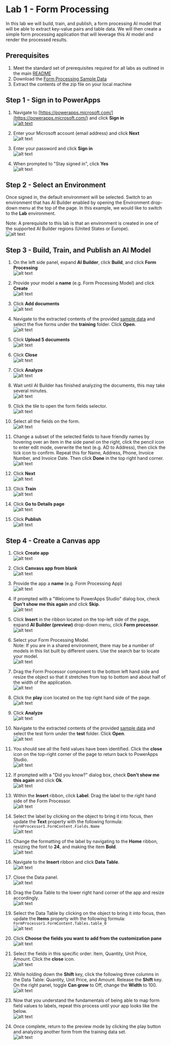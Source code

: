 # Lab 1 - Form Processing
In this lab we will build, train, and publish, a form processing AI model that will be able to extract key-value pairs and table data. We will then create a simple form processing application that will leverage this AI model and render the processed results.

## Prerequisites
1. Meet the standard set of prerequisites required for all labs as outlined in the main [README](../README.md)
2. Download the [Form Processing Sample Data](../../../raw/master/data/ai-builder-lab-formprocessing.zip)
3. Extract the contents of the zip file on your local machine

## Step 1 - Sign in to PowerApps
1. Navigate to [https://powerapps.microsoft.com/](https://powerapps.microsoft.com/) and click **Sign in**  
[![alt text](../images/img-lab-fp-01.png "Alt")](../../../raw/master/images/img-lab-fp-01.png)  

2. Enter your Microsoft account (email address) and click **Next**  
![alt text](../images/img-lab-fp-02.png "Alt")  

3. Enter your password and click **Sign in**  
![alt text](../images/img-lab-fp-03.png "Alt")  

4. When prompted to "Stay signed in", click **Yes**  
![alt text](../images/img-lab-fp-04.png "Alt")  

## Step 2 - Select an Environment
Once signed in, the default environment will be selected. Switch to an environment that has AI Builder enabled by opening the Environment drop-down menu at the top of the page. In this example, we would like to switch to the **Lab** environment.

Note: A prerequisite to this lab is that an environment is created in one of the supported AI Builder regions (United States or Europe).  
![alt text](../images/img-lab-fp-05.png "Alt")  

## Step 3 - Build, Train, and Publish an AI Model
1. On the left side panel, expand **AI Builder**, click **Build**, and click **Form Processing**  
![alt text](../images/img-lab-fp-06.png "Alt")  

2. Provide your model a **name** (e.g. Form Processing Model) and click **Create**  
![alt text](../images/img-lab-fp-07.png "Alt")  

3. Click **Add documents**  
![alt text](../images/img-lab-fp-08.png "Alt")  

4. Navigate to the extracted contents of the provided [sample data](../../../raw/master/data/ai-builder-lab-formprocessing.zip) and select the five forms under the **training** folder. Click **Open**.  
![alt text](../images/img-lab-fp-09.png "Alt")  

5. Click **Upload 5 documents**  
![alt text](../images/img-lab-fp-10.png "Alt")  

6. Click **Close**  
![alt text](../images/img-lab-fp-11.png "Alt")  

7. Click **Analyze**  
![alt text](../images/img-lab-fp-12.png "Alt")  

8. Wait until AI Builder has finished analyzing the documents, this may take several minutes.  
![alt text](../images/img-lab-fp-13.png "Alt")  

9. Click the tile to open the form fields selector.  
![alt text](../images/img-lab-fp-14.png "Alt")  

10. Select all the fields on the form.  
![alt text](../images/img-lab-fp-15.png "Alt")  

11. Change a subset of the selected fields to have friendly names by hovering over an item in the side panel on the right, click the pencil icon to enter edit mode, overwrite the text (e.g. AD to Address), then click the tick icon to confirm. Repeat this for Name, Address, Phone, Invoice Number, and Invoice Date. Then click **Done** in the top right hand corner.  
![alt text](../images/img-lab-fp-16.png "Alt")  

12. Click **Next**  
![alt text](../images/img-lab-fp-17.png "Alt")  

13. Click **Train**  
![alt text](../images/img-lab-fp-18.png "Alt")  

14. Click **Go to Details page**  
![alt text](../images/img-lab-fp-19.png "Alt")  

15. Click **Publish**  
![alt text](../images/img-lab-fp-20.png "Alt")  

## Step 4 - Create a Canvas app
1. Click **Create app**  
![alt text](../images/img-lab-fp-21.png "Alt")  

2. Click **Canvass app from blank**  
![alt text](../images/img-lab-fp-22.png "Alt")  

3. Provide the app a **name** (e.g. Form Processing App)  
![alt text](../images/img-lab-fp-23.png "Alt")  

4. If prompted with a "Welcome to PowerApps Studio" dialog box, check **Don't show me this again** and click **Skip**.  
![alt text](../images/img-lab-fp-24.png "Alt")  

5. Click **Insert** in the ribbon located on the top-left side of the page, expand **AI Builder (preview)** drop-down menu, click **Form processor**.  
![alt text](../images/img-lab-fp-25.png "Alt")  

6. Select your Form Processing Model.  
Note: If you are in a shared environment, there may be a number of models in this list built by different users. Use the search bar to locate your model.  
![alt text](../images/img-lab-fp-26.png "Alt")  

7. Drag the Form Processor component to the bottom left hand side and resize the object so that it stretches from top to bottom and about half of the width of the application.  
![alt text](../images/img-lab-fp-27.png "Alt")  

8. Click the **play** icon located on the top right hand side of the page.  
![alt text](../images/img-lab-fp-28.png "Alt")  

9. Click **Analyze**  
![alt text](../images/img-lab-fp-29.png "Alt")  

10. Navigate to the extracted contents of the provided [sample data](../../../raw/master/data/ai-builder-lab-formprocessing.zip) and select the test form under the **test** folder. Click **Open**.  
![alt text](../images/img-lab-fp-30.png "Alt")  

11. You should see all the field values have been identified. Click the **close** icon on the top-right corner of the page to return back to PowerApps Studio.  
![alt text](../images/img-lab-fp-31.png "Alt")  

12. If prompted with a "Did you know?" dialog box, check **Don't show me this again** and click **Ok**.  
![alt text](../images/img-lab-fp-32.png "Alt")  

13. Within the **Insert** ribbon, click **Label**. Drag the label to the right hand side of the Form Processor.  
![alt text](../images/img-lab-fp-33.png "Alt")  

14. Select the label by clicking on the object to bring it into focus, then update the **Text** property with the following formula: ``FormProcessor1.FormContent.Fields.Name``  
![alt text](../images/img-lab-fp-34.png "Alt")  

15. Change the formatting of the label by navigating to the **Home** ribbon, resizing the font to **24**, and making the item **Bold**.  
![alt text](../images/img-lab-fp-35.png "Alt")  

16. Navigate to the **Insert** ribbon and click **Data Table**.  
![alt text](../images/img-lab-fp-36.png "Alt")  

17. Close the Data panel.  
![alt text](../images/img-lab-fp-37.png "Alt")  

18. Drag the Data Table to the lower right hand corner of the app and resize accordingly.  
![alt text](../images/img-lab-fp-38.png "Alt")  

19. Select the Data Table by clicking on the object to bring it into focus, then update the **Items** property with the following formula: ``FormProcessor1.FormContent.Tables.table_0``  
![alt text](../images/img-lab-fp-39.png "Alt")  

20. Click **Choose the fields you want to add from the customization pane**  
![alt text](../images/img-lab-fp-40.png "Alt")  

21. Select the fields in this specific order: Item, Quantity, Unit Price, Amount. Click the **close** icon.  
![alt text](../images/img-lab-fp-41.png "Alt")  

22. While holding down the **Shift** key, click the following three columns in the Data Table: Quantity, Unit Price, and Amount. Release the **Shift** key. On the right panel, toggle **Can grow** to Off, change the **Width** to 100.  
![alt text](../images/img-lab-fp-42.png "Alt")  

23. Now that you understand the fundamentals of being able to map form field values to labels, repeat this process until your app looks like the below.  
![alt text](../images/img-lab-fp-43.png "Alt")  

24. Once complete, return to the preview mode by clicking the play button and analyzing another form from the training data set.  
![alt text](../images/img-lab-fp-44.png "Alt")  